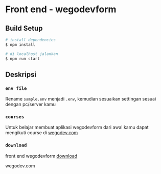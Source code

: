# Front end - wegodevform

## Build Setup

```bash
# install dependencies
$ npm install

# di localhost jalankan
$ npm run start
```

## Deskripsi

### `env file`

Rename `sample.env` menjadi `.env`, kemudian sesuaikan settingan sesuai dengan pc/server kamu

### `courses`

Untuk belajar membuat aplikasi wegodevform dari awal kamu dapat mengikuti course di [wegodev.com](https://wegodev.com) 

### `download`

front end wegodevform [download](https://github.com/wegodev-indonesia/wegodevform-front-end)

wegodev.com